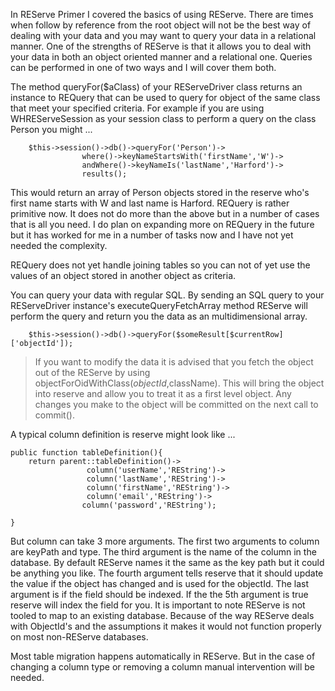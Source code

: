 In REServe Primer I covered the basics of using REServe. There are
times when follow by reference from the root object will not be the
best way of dealing with your data and you may want to query your data
in a relational manner. One of the strengths of REServe is that it
allows you to deal with your data in both an object oriented manner
and a relational one. Queries can be performed in one of two ways and
I will cover them both.

The method queryFor($aClass) of your REServeDriver class returns an
instance to REQuery that can be used to query for object of the same
class that meet your specified criteria. For example if you are using
WHREServeSession as your session class to perform a query on the class
Person you might ...

```
    $this->session()->db()->queryFor('Person')-> 
                where()->keyNameStartsWith('firstName','W')-> 
                andWhere()->keyNameIs('lastName','Harford')-> 
                results(); 
```

This would return an array of Person objects stored in the reserve
who's first name starts with W and last name is Harford. REQuery is
rather primitive now. It does not do more than the above but in a
number of cases that is all you need. I do plan on expanding more on
REQuery in the future but it has worked for me in a number of tasks
now and I have not yet needed the complexity.

REQuery does not yet handle joining tables so you can not of yet use
the values of an object stored in another object as criteria.

You can query your data with regular SQL. By sending an SQL query to
your REServeDriver instance's executeQueryFetchArray method REServe
will perform the query and return you the data as an multidimensional
array.

```
    $this->session()->db()->queryFor($someResult[$currentRow]['objectId']); 
```

> If you want to modify the data it is advised that you fetch the
object out of the REServe by using
objectForOidWithClass($objectId,$className). This will bring the
object into reserve and allow you to treat it as a first level object.
Any changes you make to the object will be committed on the next call
to commit().

A typical column definition is reserve might look like ...

```
public function tableDefinition(){ 
    return parent::tableDefinition()-> 
                 column('userName','REString')-> 
                 column('lastName','REString')-> 
                 column('firstName','REString')-> 
                 column('email','REString')-> 
                column('password','REString'); 

} 
```

But column can take 3 more arguments. The first two arguments to
column are keyPath and type. The third argument is the name of the
column in the database. By default REServe names it the same as the
key path but it could be anything you like. The fourth argument tells
reserve that it should update the value if the object has changed and
is used for the objectId. The last argument is if the field should be
indexed. If the the 5th argument is true reserve will index the field
for you.
It is important to note REServe is not tooled to map to an existing
database. Because of the way REServe deals with ObjectId's and the
assumptions it makes it would not function properly on most
non-REServe databases.

Most table migration happens automatically in REServe. But in the case
of changing a column type or removing a column manual intervention
will be needed.